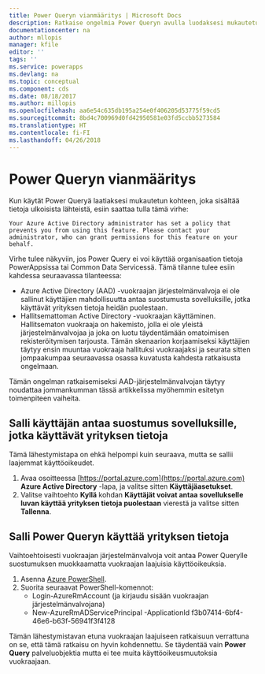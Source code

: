 ```yaml
---
title: Power Queryn vianmääritys | Microsoft Docs
description: Ratkaise ongelmia Power Queryn avulla luodaksesi mukautetun kohteen Common Data Service -sovelluksille
documentationcenter: na
author: mllopis
manager: kfile
editor: ''
tags: ''
ms.service: powerapps
ms.devlang: na
ms.topic: conceptual
ms.component: cds
ms.date: 08/18/2017
ms.author: millopis
ms.openlocfilehash: aa6e54c635db195a254e0f406205d53775f59cd5
ms.sourcegitcommit: 8bd4c700969d0fd42950581e03fd5ccbb5273584
ms.translationtype: HT
ms.contentlocale: fi-FI
ms.lasthandoff: 04/26/2018
---
```

# <a name="troubleshooting-power-query"></a>Power Queryn vianmääritys
Kun käytät Power Queryä laatiaksesi mukautetun kohteen, joka sisältää tietoja ulkoisista lähteistä, esiin saattaa tulla tämä virhe:

`Your Azure Active Directory administrator has set a policy that prevents you from using this feature. Please contact your administrator, who can grant permissions for this feature on your behalf.`

Virhe tulee näkyviin, jos Power Query ei voi käyttää organisaation tietoja PowerAppsissa tai Common Data Servicessä. Tämä tilanne tulee esiin kahdessa seuraavassa tilanteessa:

* Azure Active Directory (AAD) -vuokraajan järjestelmänvalvoja ei ole sallinut käyttäjien mahdollisuutta antaa suostumusta sovelluksille, jotka käyttävät yrityksen tietoja heidän puolestaan.
* Hallitsemattoman Active Directory -vuokraajan käyttäminen. Hallitsematon vuokraaja on hakemisto, jolla ei ole yleistä järjestelmänvalvojaa ja joka on luotu täydentämään omatoimisen rekisteröitymisen tarjousta. Tämän skenaarion korjaamiseksi käyttäjien täytyy ensin muuntaa vuokraaja hallituksi vuokraajaksi ja seurata sitten jompaakumpaa seuraavassa osassa kuvatusta kahdesta ratkaisusta ongelmaan.

Tämän ongelman ratkaisemiseksi AAD-järjestelmänvalvojan täytyy noudattaa jommankumman tässä artikkelissa myöhemmin esitetyn toimenpiteen vaiheita.

## <a name="allow-users-to-consent-to-apps-that-access-company-data"></a>Salli käyttäjän antaa suostumus sovelluksille, jotka käyttävät yrityksen tietoja
Tämä lähestymistapa on ehkä helpompi kuin seuraava, mutta se sallii laajemmat käyttöoikeudet.

1. Avaa osoitteessa [https://portal.azure.com](https://portal.azure.com) **Azure Active Directory** -lapa, ja valitse sitten **Käyttäjäasetukset**.
1. Valitse vaihtoehto **Kyllä** kohdan **Käyttäjät voivat antaa sovellukselle luvan käyttää yrityksen tietoja puolestaan** vierestä ja valitse sitten **Tallenna**.

## <a name="allow-power-query-to-access-company-data"></a>Salli Power Queryn käyttää yrityksen tietoja
Vaihtoehtoisesti vuokraajan järjestelmänvalvoja voit antaa Power Querylle suostumuksen muokkaamatta vuokraajan laajuisia käyttöoikeuksia.

1. Asenna [Azure PowerShell](https://docs.microsoft.com/powershell/azure/install-azurerm-ps).
2. Suorita seuraavat PowerShell-komennot:
   * Login-AzureRmAccount (ja kirjaudu sisään vuokraajan järjestelmänvalvojana)
   * New-AzureRmADServicePrincipal -ApplicationId f3b07414-6bf4-46e6-b63f-56941f3f4128

Tämän lähestymistavan etuna vuokraajan laajuiseen ratkaisuun verrattuna on se, että tämä ratkaisu on hyvin kohdennettu. Se täydentää vain **Power Query** palveluobjektia mutta ei tee muita käyttöoikeusmuutoksia vuokraajaan.

